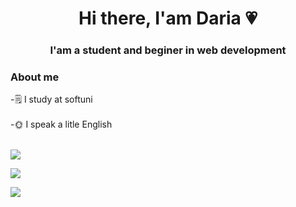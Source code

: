 
<div id = "header" align="center">
<h1>Hi there, I'am Daria 💗</h1>
<h3> I'am a student and beginer in web development</h3>
</div>

### About me
-🗒 I study at softuni <br></br>
-🌞 I speak a litle English <br></br>

![](http://github-profile-summary-cards.vercel.app/api/cards/profile-details?username=DariaSibova&theme=city_lights)


![](http://github-profile-summary-cards.vercel.app/api/cards/repos-per-language?username=DariaSibova&theme=city_lights)

![](http://github-profile-summary-cards.vercel.app/api/cards/productive-time?username=DariaSibova&theme=city_lights&utcOffset=8)





